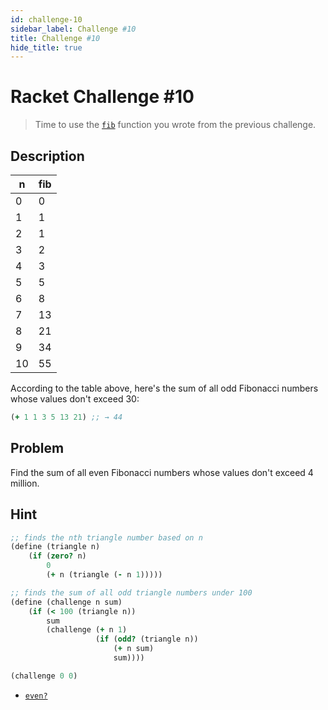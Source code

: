 ```yaml
---
id: challenge-10
sidebar_label: Challenge #10
title: Challenge #10
hide_title: true
---
```


# Racket Challenge #10

> Time to use the [`fib`](challenge-9.md) function you wrote from the previous
> challenge.


## Description

n   | fib
--- | ---
0   | 0
1   | 1
2   | 1
3   | 2
4   | 3
5   | 5
6   | 8
7   | 13
8   | 21
9   | 34
10  | 55

According to the table above, here's the sum of all odd Fibonacci numbers whose
values don't exceed 30:

``` clojure
(+ 1 1 3 5 13 21) ;; → 44
```

## Problem

Find the sum of all even Fibonacci numbers whose values don't exceed 4 million.

## Hint

``` clojure
;; finds the nth triangle number based on n
(define (triangle n)
    (if (zero? n)
        0
        (+ n (triangle (- n 1)))))

;; finds the sum of all odd triangle numbers under 100
(define (challenge n sum)
    (if (< 100 (triangle n))
        sum
        (challenge (+ n 1)
                   (if (odd? (triangle n))
                       (+ n sum)
                       sum))))

(challenge 0 0)
```

* [`even?`](https://docs.racket-lang.org/reference/number-types.html#%28def._%28%28quote._~23~25kernel%29._even~3f%29%29)